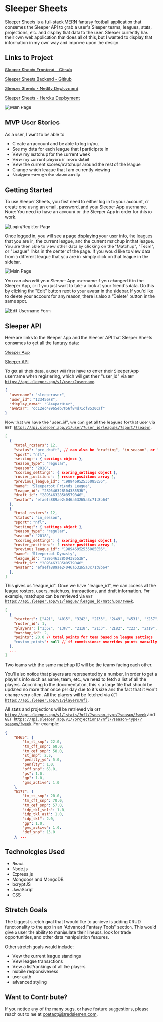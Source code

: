 # Sleeper Sheets
Sleeper Sheets is a full-stack MERN fantasy football application that consumes the Sleeper API to grab a user's Sleeper teams, leagues, stats, projections, etc. and display that data to the user. Sleeper currently has their own web application that does all of this, but I wanted to display that information in my own way and improve upon the design.

## Links to Project
[Sleeper Sheets Frontend - Github](https://github.com/siemenjm/frontend-sleeper-sheets)

[Sleeper Sheets Backend - Github](https://github.com/siemenjm/backend-sleeper-sheets)

[Sleeper Sheets - Netlify Deployment](https://funny-dango-f7628e.netlify.app/)

[Sleeper Sheets - Heroku Deployment](https://backend-sleeper-sheets.herokuapp.com/)

<img src="./readme_screenshots/main_page.png" alt="Main Page">

## MVP User Stories
As a user, I want to be able to:
* Create an account and be able to log in/out
* See my data for each league that I participate in
* View my matchup for the current week
* View my current players in more detail
* View the current scores/matchups around the rest of the league
* Change which league that I am currently viewing
* Navigate through the views easily

## Getting Started
To use Sleeper Sheets, you first need to either log in to your account, or create one using an email, password, and your Sleeper App username. Note: You need to have an account on the Sleeper App in order for this to work.

<img src="./readme_screenshots/login_page.png" alt="Login/Register Page">

Once logged in, you will see a page displaying your user info, the leagues that you are in, the current league, and the current matchup in that league. You are then able to view other data by clicking on the "Matchup", "Team", or "League" links in the center of the page. If you would like to view data from a different league that you are in, simply click on that league in the sidebar.

<img src="./readme_screenshots/main_page.png" alt="Main Page">

You can also edit your Sleeper App username if you changed it in the Sleeper App, or if you just want to take a look at your friend's data. Do this by clicking the "Edit" button next to your avatar in the sidebar. If you'd like to delete your account for any reason, there is also a "Delete" button in the same spot.

<img src="./readme_screenshots/edit_username_form.png" alt="Edit Username Form">

## Sleeper API
Here are links to the Sleeper App and the Sleeper API that Sleeper Sheets consumes to get all the fantasy data:

[Sleeper App](https://sleeper.com/)

[Sleeper API](https://docs.sleeper.app/)

To get all their data, a user will first have to enter their Sleeper App username when registering, which will get their "user_id" via <code>GET https://api.sleeper.app/v1/user/?username</code>.
```JSON
{
  "username": "sleeperuser",
  "user_id": "12345678",
  "display_name": "SleeperUser",
  "avatar": "cc12ec49965eb7856f84d71cf85306af"
}
```

Now that we have the "user_id", we can get all the leagues for that user via <code>GET https://api.sleeper.app/v1/user/?user_id/leagues/?sport/?season</code>.

```JSON
[
  {
    "total_rosters": 12,
    "status": "pre_draft", // can also be "drafting", "in_season", or "complete"
    "sport": "nfl",
    "settings": { settings object },
    "season_type": "regular",
    "season": "2018",
    "scoring_settings": { scoring_settings object },
    "roster_positions": [ roster positions array ],
    "previous_league_id": "198946952535085056",
    "name": "Sleeperbot Friends League",
    "league_id": "289646328504385536",
    "draft_id": "289646328508579840",
    "avatar": "efaefa889ae24046a53265a3c71b8b64"
  },
  {
    "total_rosters": 12,
    "status": "in_season",
    "sport": "nfl",
    "settings": { settings object },
    "season_type": "regular",
    "season": "2018",
    "scoring_settings": { scoring_settings object },
    "roster_positions": [ roster positions array ],
    "previous_league_id": "198946952535085056",
    "name": "Sleeperbot Dynasty",
    "league_id": "289646328504385536",
    "draft_id": "289646328508579840",
    "avatar": "efaefa889ae24046a53265a3c71b8b64"
  },
]
```

This gives us "league_id". Once we have "league_id", we can access all the league rosters, users, matchups, transactions, and draft information. For example, matchups can be retrieved via <code>GET https://api.sleeper.app/v1/league/!league_id/matchups/!week</code>.

```JSON
[
  {
    "starters": ["421", "4035", "3242", "2133", "2449", "4531", "2257", "788", "PHI"],
    "roster_id": 1,
    "players": ["1352", "1387", "2118", "2133", "2182", "223", "2319", "2449", "3208", "4035", "421", "4881", "4892", "788", "CLE"],
    "matchup_id": 2,
    "points": 20.0 // total points for team based on league settings
    "custom_points": null // if commissioner overrides points manually
  },
  ...
]
```
Two teams with the same matchup ID will be the teams facing each other.

You'll also notice that players are represented by a number. In order to get a player's info such as name, team, etc., we need to fetch a list of all the players. According to the documentation, this is a large file that should be updated no more than once per day due to it's size and the fact that it won't change very often. All the players will be fetched via <code>GET https://api.sleeper.app/v1/players/nfl</code>.

All stats and projections will be retrieved via <code>GET https://api.sleeper.app/v1/?stats/?nfl/?season-type/?season/?week</code> and <code>GET https://api.sleeper.app/v1/?projections/?nfl/?season-type/?season/?week</code>. For example:

```JSON
{
    "8465": {
        "tm_st_snp": 22.0,
        "tm_off_snp": 68.0,
        "tm_def_snp": 58.0,
        "st_snp": 2.0,
        "penalty_yd": 5.0,
        "penalty": 1.0,
        "off_snp": 68.0,
        "gs": 1.0,
        "gp": 1.0,
        "gms_active": 1.0
    },
    "6177": {
        "tm_st_snp": 20.0,
        "tm_off_snp": 70.0,
        "tm_def_snp": 57.0,
        "idp_tkl_solo": 1.0,
        "idp_tkl_ast": 1.0,
        "idp_tkl": 2.0,
        "gp": 1.0,
        "gms_active": 1.0,
        "def_snp": 16.0
    }, ...
```

## Technologies Used
* React
* Node.js
* Express.js
* Mongoose and MongoDB
* bcryptJS
* JavaScript
* CSS

## Stretch Goals
The biggest stretch goal that I would like to achieve is adding CRUD functionality to the app in an "Advanced Fantasy Tools" section. This would give a user the ability to manipulate their lineups, look for trade opportunities, and other data manipulation features.

Other stretch goals would include:
* View the current league standings
* View league transactions
* View a list/rankings of all the players
* mobile responsiveness
* user auth
* advanced styling

## Want to Contribute?
If you notice any of the many bugs, or have feature suggestions, please reach out to me at contact@jaredsiemen.com.